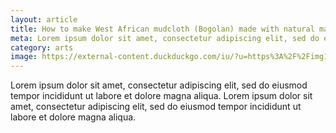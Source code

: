 ```yaml
---
layout: article
title: How to make West African mudcloth (Bogolan) made with natural materials
meta: Lorem ipsum dolor sit amet, consectetur adipiscing elit, sed do eiusmod tempor incididunt ut labore et dolore magna aliqua.
category: arts
image: https://external-content.duckduckgo.com/iu/?u=https%3A%2F%2Fimg1.etsystatic.com%2F000%2F0%2F5236120%2Fil_fullxfull.324894973.jpg&f=1&nofb=1
---
```


Lorem ipsum dolor sit amet, consectetur adipiscing elit, sed do eiusmod tempor incididunt ut labore et dolore magna aliqua. Lorem ipsum dolor sit amet, consectetur adipiscing elit, sed do eiusmod tempor incididunt ut labore et dolore magna aliqua.